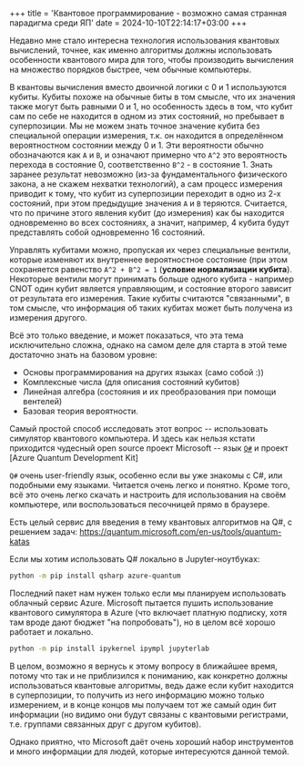 +++
title = 'Квантовое программирование - возможно самая странная парадигма среди ЯП'
date = 2024-10-10T22:14:17+03:00
+++

Недавно мне стало интересна технология использования квантовых вычислений, точнее, как именно
алгоритмы должны использовать особенности квантового мира для того, чтобы производить вычисления на множество порядков быстрее,
чем обычные компьютеры.

В квантовы вычисления вместо двоичной логики c 0 и 1 используются кубиты. 
Кубиты похоже на обычные биты в том смысле, что их значения также могут быть равными 0 и 1,
но особенность здесь в том, что кубит сам по себе не находится в одном из этих состояний, но пребывает в суперпозиции.
Мы не можем знать точное значение кубита без специальной операции измерения, т.к. он находится в определённом вероятностном состоянии
между 0 и 1. Эти вероятности обычно обозначаются как `A` и `B`, и означают примерно что `A^2` это вероятность перехода в состояние 0,
соответственно `B^2` - в состояние 1.
Знать заранее результат невозможно (из-за фундаментального физического закона, а не скажем нехватки технологий), а сам процесс измерения
приводит к тому, что кубит из суперпозиции переходит в одно из 2-х состояний, при этом предыдущие значения `A` и `B` теряются.
Считается, что по причине этого явления кубит (до измерения) как бы находится одновременно во всех состояниях, а значит, например,
4 кубита будут представлять собой одновременно 16 состояний.

Управлять кубитами можно, пропуская их через специальные вентили, которые изменяют их внутреннее вероятностное состояние 
(при этом сохраняется равенство `A^2 + B^2 = 1` (**условие нормализации кубита**).
Некоторые вентили могут принимать больше одного кубита - например CNOT один кубит является управляющим, и состояние второго зависит от
результата его измерения. Такие кубиты считаются "связанными", в том смысле, что информация об таких кубитах может быть получена 
из измерения другого.

Всё это только введение, и может показаться, что эта тема исключительно сложна, однако на самом деле для старта в этой теме достаточно знать на базовом уровне:

- Основы программирования на других языках (само собой :))
- Комплексные числа (для описания состояний кубитов)
- Линейная алгебра (состояния и их преобразования при помощи вентелей)
- Базовая теория вероятности.

Самый простой способ исследовать этот вопрос -- использовать симулятор квантового компьютера.
И здесь как нельзя кстати приходится чудесный open source проект Microsoft -- язык [`Q#`](https://github.com/microsoft/qsharp)
и проект [Azure Quantum Development Kit]

`Q#` очень user-friendly язык, особенно если вы уже знакомы с C#, или подобными ему языками. 
Читается очень легко и понятно.
Кроме того, всё это очень легко скачать и настроить для использования на своём компьютере,
или воспользоваться песочницей прямо в браузере.

Есть целый сервис для введения в тему квантовых алгоритмов на Q#, с решением задач:
https://quantum.microsoft.com/en-us/tools/quantum-katas

Если мы хотим использовать Q# локально в Jupyter-ноутбуках:

```sh
python -m pip install qsharp azure-quantum
```

Последний пакет нам нужен только если мы планируем использовать облачный сервис Azure.
Microsoft пытается пушить использование квантового симулятора в Azure (что включает платную подписку, хотя
там вроде дают бюджет "на попробовать"), но в целом всё хорошо работает и локально.

```sh
python -m pip install ipykernel ipympl jupyterlab
```

В целом, возможно я вернусь к этому вопросу в ближайшее время, потому что так и не приблизился
к пониманию, как конкретно должны использоваться квантовые алгоритмы, ведь даже 
если кубит находится в суперпозиции, то получить из него информацию можно только измерением,
и в конце концов мы получаем тот же самый один бит информации (но видимо они будут связаны с квантовыми
регистрами, т.е. группами связанных друг с другом кубитов).

Однако приятно, что Microsoft даёт очень хороший набор инструментов и много информации для людей, которые интересуются данной темой.
